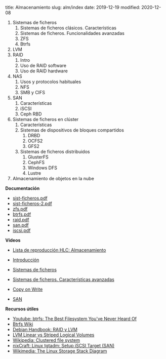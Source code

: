 title: Almacenamiento
slug: alm/index
date: 2019-12-19
modified: 2020-12-08

1. Sistemas de ficheros
    1. Sistemas de ficheros clásicos. Características
	1. Sistemas de ficheros. Funcionalidades avanzadas
	1. ZFS
	1. Btrfs
1. LVM
1. RAID
    1. Intro
    1. Uso de RAID software
    1. Uso de RAID hardware
1. NAS
    1. Usos y protocolos habituales
	1. NFS
	1. SMB y CIFS
1. SAN
    1. Características
    1. iSCSI
	1. Ceph RBD
1. Sistemas de ficheros en clúster
    1. Características
	1. Sistemas de dispositivos de bloques compartidos
	    1. DRBD
	    1. OCFS2
		1. GFS2
	1. Sistemas de ficheros distribuidos
	    1. GlusterFS
		1. CephFS
		1. Windows DFS
		1. Lustre
1. Almacenamiento de objetos en la nube

**Documentación**

* [sist-ficheros.pdf](https://github.com/albertomolina/beamer-focus/raw/main/sist-ficheros.pdf)
* [sist-ficheros-2.pdf](https://github.com/albertomolina/beamer-focus/raw/main/sist-ficheros-2.pdf)
* [zfs.pdf](https://github.com/albertomolina/beamer-focus/raw/main/zfs.pdf)
* [btrfs.pdf](https://github.com/albertomolina/beamer-focus/raw/main/btrfs.pdf)
* [raid.pdf](https://github.com/albertomolina/beamer-focus/raw/main/raid.pdf)
* [san.pdf](https://github.com/albertomolina/beamer-focus/raw/main/san.pdf)
* [iscsi.pdf](https://github.com/albertomolina/beamer-focus/raw/main/iscsi.pdf)

**Vídeos**

* [Lista de reproducción HLC: Almacenamiento](https://www.youtube.com/watch?v=csYdDpFSYHY&list=PLqSj8IWqKs1QPE_ubLeW-UTSOB98STDLh)

* [Introducción](https://www.youtube.com/watch?v=csYdDpFSYHY)
* [Sistemas de ficheros](https://www.youtube.com/watch?v=rG14OFsj5mM)
* [Sistemas de ficheros. Características avanzadas](https://youtu.be/7cwOKLxOvc8)
* [Copy on Write](https://youtu.be/sfcbHu5_in4)
* [SAN](https://www.youtube.com/watch?v=g5IrCJdLx38)

**Recursos útiles**

* [Youtube: btrfs: The Best Filesystem You've Never Heard Of](https://www.youtube.com/watch?v=-m01x3gHNjg)
* [Btrfs Wiki](https://btrfs.wiki.kernel.org/index.php/Main_Page)
* [Debian Handbook: RAID y LVM](https://debian-handbook.info/browse/es-ES/stable/advanced-administration.html#sect.raid-and-lvm)
* [LVM Linear vs Striped Logical Volumes](https://sysadmincasts.com/episodes/27-lvm-linear-vs-striped-logical-volumes)
* [Wikipedia: Clustered file system](https://en.wikipedia.org/wiki/Clustered\_file\_system)
* [nixCraft: Linux tgtadm: Setup iSCSI Target (SAN)](https://www.cyberciti.biz/tips/howto-setup-linux-iscsi-target-sanwith-tgt.html)
* [Wikimedia: The Linux Storage Stack Diagram](https://upload.wikimedia.org/wikipedia/commons/3/30/IO_stack_of_the_Linux_kernel.svg)
